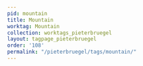 ```yaml
---
pid: mountain
title: Mountain
worktag: Mountain
collection: worktags_pieterbruegel
layout: tagpage_pieterbruegel
order: '108'
permalink: "/pieterbruegel/tags/mountain/"
---
```


